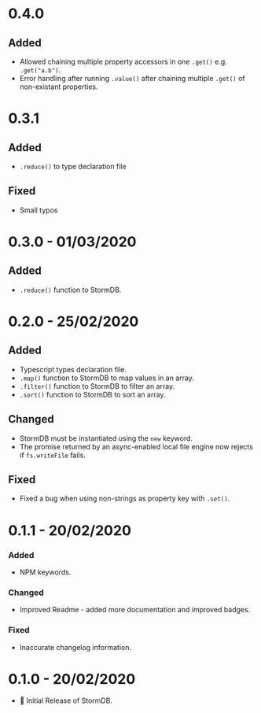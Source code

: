 # 0.4.0

## Added

- Allowed chaining multiple property accessors in one `.get()` e.g. `.get("a.b")`.
- Error handling after running `.value()` after chaining multiple `.get()` of non-existant properties.

# 0.3.1

## Added

- `.reduce()` to type declaration file

## Fixed

- Small typos

# 0.3.0 - 01/03/2020

## Added

- `.reduce()` function to StormDB.

# 0.2.0 - 25/02/2020

## Added

- Typescript types declaration file.
- `.map()` function to StormDB to map values in an array.
- `.filter()` function to StormDB to filter an array.
- `.sort()` function to StormDB to sort an array.

## Changed

- StormDB must be instantiated using the `new` keyword.
- The promise returned by an async-enabled local file engine now rejects if `fs.writeFile` fails.

## Fixed

- Fixed a bug when using non-strings as property key with `.set()`.

# 0.1.1 - 20/02/2020

### Added

- NPM keywords.

### Changed

- Improved Readme - added more documentation and improved badges.

### Fixed

- Inaccurate changelog information.

# 0.1.0 - 20/02/2020

- 🎉 Initial Release of StormDB.
